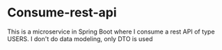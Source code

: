 # Consume-rest-api
This is a microservice in Spring Boot where I consume a rest API of type USERS.  I don't do data modeling, only DTO is used
